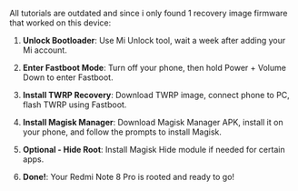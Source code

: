 
All tutorials are outdated and since i only found 1 recovery image firmware that worked on this device:

1. **Unlock Bootloader**: Use Mi Unlock tool, wait a week after adding your Mi account.

2. **Enter Fastboot Mode**: Turn off your phone, then hold Power + Volume Down to enter Fastboot.

3. **Install TWRP Recovery**: Download TWRP image, connect phone to PC, flash TWRP using Fastboot.

4. **Install Magisk Manager**: Download Magisk Manager APK, install it on your phone, and follow the prompts to install Magisk.

5. **Optional - Hide Root**: Install Magisk Hide module if needed for certain apps.

6. **Done!**: Your Redmi Note 8 Pro is rooted and ready to go!
